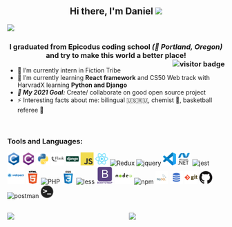 ## <div align="center"> Hi there, I'm Daniel  <img src="https://raw.githubusercontent.com/MartinHeinz/MartinHeinz/master/wave.gif" width="30px">  </div> 

<a href="https://www.linkedin.com/in/danieladeyemi/">
    <img margin-left="auto" margin-right="auto" display="block" src="https://img.shields.io/badge/-LinkedIn-black.svg?style=flat&logo=linkedin&logoColor=white&colorB=0A66C2">
</a>

###  <div align="center"> I graduated from Epicodus coding school *(📍 Portland, Oregon)* and try to make this world a better place! </div>  <img align="right" src="https://visitor-badge.glitch.me/badge?page_id=DanielAdeyemi" alt="visitor badge"/>
- 🔭 I’m currently intern in Fiction Tribe
- 🌱 I’m currently learning **React framework** and CS50 Web track with HarvradX learning **Python and Django**
-  ***📝 My 2021 Goal:*** Create/ collaborate on good open source project
 - ⚡ Interesting facts about me: bilingual 🇺🇸🇷🇺, chemist 🧪, basketball referee 🏀
<br />

### Tools and Languages:
<img src="https://raw.githubusercontent.com/devicons/devicon/master/icons/c/c-original.svg" alt="c" width="30"/> <img src="https://raw.githubusercontent.com/devicons/devicon/master/icons/csharp/csharp-original.svg" alt="csharp" width="30" />
<img src="https://raw.githubusercontent.com/devicons/devicon/master/icons/python/python-original.svg" alt="python" width="30"/>
<img alt="flask" src="https://raw.githubusercontent.com/devicons/devicon/master/icons/flask/flask-original-wordmark.svg" width="30" />
<img alt="django" src="https://raw.githubusercontent.com/devicons/devicon/master/icons/django/django-original.svg" width="30" />
<img alt="JavaScript" width="30px" src="https://raw.githubusercontent.com/github/explore/80688e429a7d4ef2fca1e82350fe8e3517d3494d/topics/javascript/javascript.png" />
<img alt="React" width="30px" src="https://raw.githubusercontent.com/devicons/devicon/master/icons/react/react-original.svg" />
<img alt="Redux" width="30px" src="https://raw.githubusercontent.com/DanielAdeyemi/devicon/master/icons/redux/redux-original.svg" />
<img alt="jquery" src="https://raw.githubusercontent.com/DanielAdeyemi/devicon/master/icons/jquery/jquery-original-wordmark.svg" width="30"/>
<img alt="Visual Studio Code" width="30px" src="https://raw.githubusercontent.com/github/explore/80688e429a7d4ef2fca1e82350fe8e3517d3494d/topics/visual-studio-code/visual-studio-code.png" />
<img src="https://raw.githubusercontent.com/devicons/devicon/master/icons/dot-net/dot-net-original-wordmark.svg" alt="dotnet" width="30"/>
<img src="https://www.vectorlogo.zone/logos/jestjsio/jestjsio-icon.svg" alt="jest" width="35"/>
<img src="https://raw.githubusercontent.com/devicons/devicon/d00d0969292a6569d45b06d3f350f463a0107b0d/icons/webpack/webpack-original-wordmark.svg" alt="webpack" width="40"/>
<img alt="HTML5" width="30px" src="https://raw.githubusercontent.com/github/explore/80688e429a7d4ef2fca1e82350fe8e3517d3494d/topics/html/html.png" />
<img alt="PHP" width="30px" src="https://raw.githubusercontent.com/DanielAdeyemi/devicon/master/icons/php/php-original.svg" />
<img alt="CSS3" width="30px" src="https://raw.githubusercontent.com/github/explore/80688e429a7d4ef2fca1e82350fe8e3517d3494d/topics/css/css.png" />
<img alt="less" width="30px" src="https://raw.githubusercontent.com/DanielAdeyemi/devicon/master/icons/less/less-plain-wordmark.svg" />
<img src="https://raw.githubusercontent.com/devicons/devicon/master/icons/bootstrap/bootstrap-plain-wordmark.svg" alt="bootstrap" width="40" height="40"/>
<img src="https://raw.githubusercontent.com/devicons/devicon/master/icons/nodejs/nodejs-original-wordmark.svg" alt="nodejs" width="40"/>
<img alt="npm" src="https://raw.githubusercontent.com/DanielAdeyemi/devicon/master/icons/npm/npm-original-wordmark.svg" width="30" />
<img alt="MySQL" width="30px" src="https://raw.githubusercontent.com/github/explore/80688e429a7d4ef2fca1e82350fe8e3517d3494d/topics/mysql/mysql.png" />
<img alt="SQL" width="30px" src="https://raw.githubusercontent.com/github/explore/80688e429a7d4ef2fca1e82350fe8e3517d3494d/topics/sql/sql.png" />
<img alt="Git" width="30px" src="https://raw.githubusercontent.com/github/explore/80688e429a7d4ef2fca1e82350fe8e3517d3494d/topics/git/git.png" />
<img alt="GitHub" width="30px" src="https://raw.githubusercontent.com/github/explore/78df643247d429f6cc873026c0622819ad797942/topics/github/github.png" />
<img src="https://www.vectorlogo.zone/logos/getpostman/getpostman-icon.svg" alt="postman" width="30"/>
<img alt="Terminal" width="30px" src="https://raw.githubusercontent.com/github/explore/80688e429a7d4ef2fca1e82350fe8e3517d3494d/topics/terminal/terminal.png" />
<br />
<br />

<div>
<img style="display:inline-block" src="https://github-readme-stats.vercel.app/api//?username=DanielAdeyemi&show_icons=true&count_private=true&theme=midnight-purple" width="53%" />
<img style="display:inline-block; float:right" src="https://github-readme-stats.vercel.app/api/top-langs/?username=DanielAdeyemi&layout=compact&theme=midnight-purple" width="44%"/>
</div>
<br />





<!--
**DanielAdeyemi/DanielAdeyemi** is a ✨ _special_ ✨ repository because its `README.md` (this file) appears on your GitHub profile.

Here are some ideas to get you started:



- 👯 I’m looking to collaborate on ...
- 🤔 I’m looking for help with ...
- 💬 Ask me about ...
- 📫 How to reach me: ...
- 😄 Pronouns: ...



-->

[linkedin]:https://www.linkedin.com/in/danieladeyemi/
